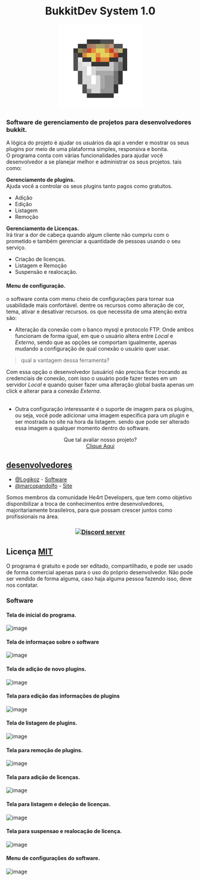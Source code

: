 <h1 align="center"> BukkitDev System 1.0 </h1>

<div align="center">
    <img src="bucketLava.gif"/>
</div>

### Software de gerenciamento de projetos para desenvolvedores bukkit.

A lógica do projeto é ajudar os usuários da api a vender e mostrar os seus plugins por meio de uma plataforma simples, responsiva e bonita.
<br>
O programa conta com várias funcionalidades para ajudar você desenvolvedor a se planejar melhor e administrar os seus projetos. tais como:

**Gerenciamento de plugins.**
<br>
Ajuda você a controlar os seus plugins tanto pagos como gratuitos.
<br>
- Adição
- Edição
- Listagem
- Remoção

**Gerenciamento de Licenças.**
<br>
Irá tirar a dor de cabeça quando algum cliente não cumpriu com o prometido e também gerenciar a quantidade de pessoas usando o seu serviço.
<br>
- Criação de licenças.
- Listagem e Remoção
- Suspensão e realocação.

#### Menu de configuração.
o software conta com menu cheio de configurações para tornar sua usabilidade mais confortável. dentre os recursos como alteração de cor, tema, ativar e desativar recursos. os que necessita de uma atenção extra são: <br>
- Alteração da conexão com o banco mysql e protocolo FTP.
Onde ambos funcionam de forma igual, em que o usuário altera entre *Local* e *Externo*, sendo que as opções se comportam igualmente, apenas mudando a configuração de qual conexão o usuário quer usar.

> qual a vantagem dessa ferramenta?

Com essa opção o desenvolvedor (usuário) não precisa ficar trocando as credenciais de conexão, com isso o usuário pode fazer testes em um servidor *Local* e quando quiser fazer uma alteração global basta apenas um click e alterar para a conexão *Externa*.
<br>
<br>
- Outra configuração interessante é o suporte de imagem para os plugins, ou seja, você pode adicionar uma imagem especifica para um plugin e ser mostrada no site na hora da listagem. sendo que pode ser alterado essa imagem a qualquer momento dentro do software.

<div align="center">
    Que tal avaliar nosso projeto?<br>
    <a href="https://forms.gle/x9jJCCy1HAzfJCXw5" target="_blank">
        Clique Aqui
</div>

## desenvolvedores
- [@Logikoz](https://github.com/Logikoz) - [Software](https://github.com/Logikoz/BukkitDev-System)
- [@marcopandolfo](https://github.com/marcopandolfo) - [Site](https://github.com/marcopandolfo/BukkitDev-Web/)

Somos membros da comunidade He4rt Developers, que tem como objetivo disponibilizar a troca de conhecimentos entre desenvolvedores, majoritariamente brasileiros, para que possam crescer juntos como profissionais na área.
<br>
<h3 align="center">
    <a href="https://discord.gg/J3saJqq" target="_blank"> 
    <img src="https://discordapp.com/api/guilds/452926217558163456/embed.png" alt="Discord server"/></a>
</h3>

## Licença [MIT](https://github.com/Logikoz/BukkitDev-System/blob/master/LICENSE)
O programa é gratuito e pode ser editado, compartilhado, e pode ser usado de forma comercial apenas para o uso do próprio desenvolvedor.
Não pode ser vendido de forma alguma, caso haja alguma pessoa fazendo isso, deve nos contatar.
<br>

### Software
#### Tela de inicial do programa.
![image](https://user-images.githubusercontent.com/37851168/62172047-a61b0b80-b2f6-11e9-8ea2-857f4f39bc64.png)
#### Tela de informaçao sobre o software
![image](https://user-images.githubusercontent.com/37851168/63056515-d7c2d380-bead-11e9-9146-c59bfa2980b6.png)
#### Tela de adição de novo plugins.
![image](https://user-images.githubusercontent.com/37851168/62172147-eed2c480-b2f6-11e9-83d6-68ba9f1cd7aa.png)
#### Tela para edição das informações de plugins
![image](https://user-images.githubusercontent.com/37851168/62172465-ecbd3580-b2f7-11e9-9469-6d489c30d688.png)
#### Tela de listagem de plugins.
![image](https://user-images.githubusercontent.com/37851168/62173372-6e629280-b2fb-11e9-9464-389db2c4be90.png)
#### Tela para remoção de plugins.
![image](https://user-images.githubusercontent.com/37851168/62173448-b681b500-b2fb-11e9-9214-9fa83ba05fc6.png)
#### Tela para adição de licenças.
![image](https://user-images.githubusercontent.com/37851168/62173507-ecbf3480-b2fb-11e9-8612-efe5888a6f42.png)
#### Tela para listagem e deleção de licenças.
![image](https://user-images.githubusercontent.com/37851168/62173700-85ee4b00-b2fc-11e9-9cd8-97c56faa1a05.png)
#### Tela para suspensao e realocação de licença.
![image](https://user-images.githubusercontent.com/37851168/62173744-b209cc00-b2fc-11e9-92ca-771ed6d185d9.png)
#### Menu de configurações do software.
![image](https://user-images.githubusercontent.com/37851168/62173784-e7161e80-b2fc-11e9-8e1e-fcf66c29fc2e.png)
